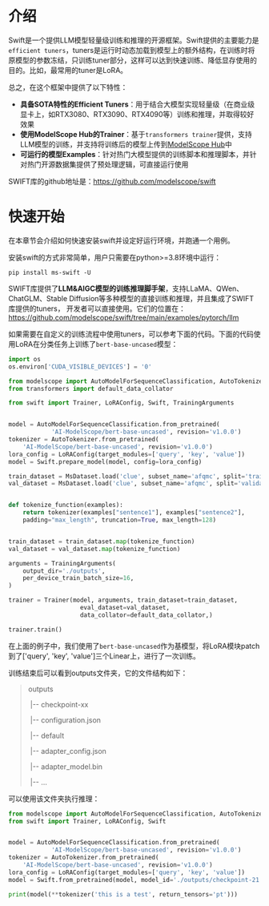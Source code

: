 # 介绍

Swift是一个提供LLM模型轻量级训练和推理的开源框架。Swift提供的主要能力是`efficient tuners`，tuners是运行时动态加载到模型上的额外结构，在训练时将原模型的参数冻结，只训练tuner部分，这样可以达到快速训练、降低显存使用的目的。比如，最常用的tuner是LoRA。

总之，在这个框架中提供了以下特性：

- **具备SOTA特性的Efficient Tuners**：用于结合大模型实现轻量级（在商业级显卡上，如RTX3080、RTX3090、RTX4090等）训练和推理，并取得较好效果
- **使用ModelScope Hub的Trainer**：基于`transformers trainer`提供，支持LLM模型的训练，并支持将训练后的模型上传到[ModelScope Hub](https://www.modelscope.cn/models)中
- **可运行的模型Examples**：针对热门大模型提供的训练脚本和推理脚本，并针对热门开源数据集提供了预处理逻辑，可直接运行使用

SWIFT库的github地址是：https://github.com/modelscope/swift

# 快速开始

在本章节会介绍如何快速安装swift并设定好运行环境，并跑通一个用例。

安装swift的方式非常简单，用户只需要在python>=3.8环境中运行：

```shell
pip install ms-swift -U
```

SWIFT库提供了**LLM&AIGC模型的训练推理脚手架**，支持LLaMA、QWen、ChatGLM、Stable Diffusion等多种模型的直接训练和推理，并且集成了SWIFT库提供的tuners，
开发者可以直接使用。它们的位置在：https://github.com/modelscope/swift/tree/main/examples/pytorch/llm

如果需要在自定义的训练流程中使用tuners，可以参考下面的代码。下面的代码使用LoRA在分类任务上训练了`bert-base-uncased`模型：

```python
import os
os.environ['CUDA_VISIBLE_DEVICES'] = '0'

from modelscope import AutoModelForSequenceClassification, AutoTokenizer, MsDataset
from transformers import default_data_collator

from swift import Trainer, LoRAConfig, Swift, TrainingArguments


model = AutoModelForSequenceClassification.from_pretrained(
            'AI-ModelScope/bert-base-uncased', revision='v1.0.0')
tokenizer = AutoTokenizer.from_pretrained(
    'AI-ModelScope/bert-base-uncased', revision='v1.0.0')
lora_config = LoRAConfig(target_modules=['query', 'key', 'value'])
model = Swift.prepare_model(model, config=lora_config)

train_dataset = MsDataset.load('clue', subset_name='afqmc', split='train').to_hf_dataset().select(range(100))
val_dataset = MsDataset.load('clue', subset_name='afqmc', split='validation').to_hf_dataset().select(range(100))


def tokenize_function(examples):
    return tokenizer(examples["sentence1"], examples["sentence2"],
    padding="max_length", truncation=True, max_length=128)


train_dataset = train_dataset.map(tokenize_function)
val_dataset = val_dataset.map(tokenize_function)

arguments = TrainingArguments(
    output_dir='./outputs',
    per_device_train_batch_size=16,
)

trainer = Trainer(model, arguments, train_dataset=train_dataset,
                    eval_dataset=val_dataset,
                    data_collator=default_data_collator,)

trainer.train()
```

在上面的例子中，我们使用了`bert-base-uncased`作为基模型，将LoRA模块patch到了['query', 'key', 'value']三个Linear上，进行了一次训练。

训练结束后可以看到outputs文件夹，它的文件结构如下：

> outputs
>
> ​    |-- checkpoint-xx
>
> ​                    |-- configuration.json
>
> ​                    |-- default
>
> ​                              |-- adapter_config.json
>
> ​                              |-- adapter_model.bin
>
> ​                    |-- ...

可以使用该文件夹执行推理：

```python
from modelscope import AutoModelForSequenceClassification, AutoTokenizer
from swift import Trainer, LoRAConfig, Swift


model = AutoModelForSequenceClassification.from_pretrained(
            'AI-ModelScope/bert-base-uncased', revision='v1.0.0')
tokenizer = AutoTokenizer.from_pretrained(
    'AI-ModelScope/bert-base-uncased', revision='v1.0.0')
lora_config = LoRAConfig(target_modules=['query', 'key', 'value'])
model = Swift.from_pretrained(model, model_id='./outputs/checkpoint-21')

print(model(**tokenizer('this is a test', return_tensors='pt')))
```
